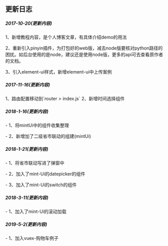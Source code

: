 
<h2>更新日志</h2>
<h5>2017-10-20(更新内容)</h5>
<p>1、新增教程内容，是个人博客文章，有具体介绍demo的用法</p>
<p>2、重新引入pinyin插件，为打包好的web版，减去node版要核对python路径的困扰。如后台使用的是node，建议还是使用node版，更多的api可去查看原作者的文档。</p>
<p>3、引入element-ui样式，新增element-ui中上传案例</p>

<h5>2017-11-16(更新内容)</h5>
1、路由配置移动到`router > index.js`
2、新增时间选择组件
<h5>2018-1-16(更新内容)</h5>
<p>- 1、将mintUi中的组件收集整理</p>
<p>- 2、新增加了二级省市联动的组建(mintUi)</p>
<h5>2018-1-21(更新内容)</h5>
<p>- 1、将省市联动写进了弹窗中</p>
<p>- 2、加入了mint-Ui的datepicker的组件</p>
<p>- 3、加入了mint-Ui的switch的组件</p>
<h5>2018-3-11(更新内容)</h5>
<p>- 1、加入了mint-Ui的滚动加载</p>
<h5>2019-5-2(更新内容)</h5>
<p>- 1、加入vuex-购物车例子</p>
